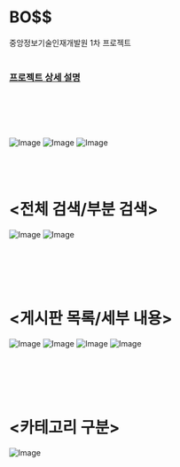 # BO$$
중앙정보기술인재개발원 1차 프로젝트
<br><br>


### [프로젝트 상세 설명](https://chambray-soap-b8c.notion.site/a22d323663474554a55e548f9f190e9a)

<br><br><br><br>

![Image](https://github.com/user-attachments/assets/2eeadc89-9478-4804-aa14-26639a6d024e)
![Image](https://github.com/user-attachments/assets/2031a6db-a55e-42a2-904b-c90a8660cccd)
![Image](https://github.com/user-attachments/assets/1a932e92-0c6a-4987-843d-7f36b2902ab0)
<br><br><br><br>


<h1><전체 검색/부분 검색></h1>
  
![Image](https://github.com/user-attachments/assets/bd33ee36-16d1-4398-b8cd-bd706c8ca9e5)
![Image](https://github.com/user-attachments/assets/2d429e04-1043-4d0b-9e65-f448d29b1319)

<br><br><br><br>
<h1><게시판 목록/세부 내용></h1>
  
![Image](https://github.com/user-attachments/assets/15c37a5c-4a12-4763-9d6e-a03b122a5b05)
![Image](https://github.com/user-attachments/assets/e41544c6-21d9-44bd-b2fb-073eeef37725)
![Image](https://github.com/user-attachments/assets/ed15ec09-4496-42ee-b837-0d365f226a23)
![Image](https://github.com/user-attachments/assets/a3b6b9e9-0869-4b9d-9b7d-315e5d3f51c5)

<br><br><br><br>
<h1><카테고리 구분></h1>
  
![Image](https://github.com/user-attachments/assets/c066df18-62ff-4904-b005-d005a6ecdb13)
